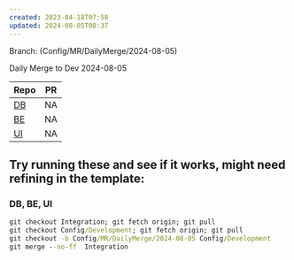 ```yaml
---
created: 2023-04-18T07:58
updated: 2024-08-05T08:37
---
```

Branch: (Config/MR/DailyMerge/2024-08-05)

Daily Merge to Dev 2024-08-05

| Repo                                                                                                                                                                                                                                                       | PR  |
| ---------------------------------------------------------------------------------------------------------------------------------------------------------------------------------------------------------------------------------------------------------- | --- |
| [DB](https://dev.azure.com/MiXTelematics/Common/_git/Database/pullrequestcreate?sourceRef=Integration&targetRef=Config/Development&sourceRepositoryId=72660fef-f082-49a7-b7c0-8648450cd291&targetRepositoryId=72660fef-f082-49a7-b7c0-8648450cd291)        | NA  |
| [BE](https://dev.azure.com/MiXTelematics/Common/_git/DynaMiX.Backend/pullrequestcreate?sourceRef=Integration&targetRef=Config/Development&sourceRepositoryId=0c9dafba-9e19-4319-886b-c0129c70b7d0&targetRepositoryId=0c9dafba-9e19-4319-886b-c0129c70b7d0) | NA  |
| [UI](https://dev.azure.com/MiXTelematics/Common/_git/MiX.Fleet.UI/pullrequestcreate?sourceRef=Integration&targetRef=Config/Development&sourceRepositoryId=50990761-1b3a-4829-ada1-584fd7f03033&targetRepositoryId=50990761-1b3a-4829-ada1-584fd7f03033)    | NA  |


## Try running these and see if it works, might need refining in the template:

### DB, BE, UI

``` cmd
git checkout Integration; git fetch origin; git pull
git checkout Config/Development; git fetch origin; git pull
git checkout -b Config/MR/DailyMerge/2024-08-05 Config/Development
git merge --no-ff  Integration
```
